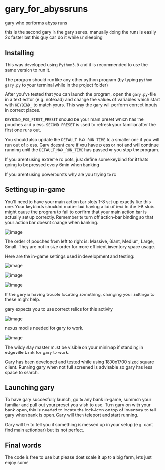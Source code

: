 # gary_for_abyssruns
gary who performs abyss runs

this is the second gary in the gary series. manually doing the runs is easily 2x faster but this guy can do it while ur sleeping

## Installing
This was developed using `Python3.9` and it is recommended to use the same version to run it.

The program should run like any other python program (by typing `python gary.py` to your terminal while in the project folder)

After you've tested that you can launch the program, open the `gary.py`-file in a text editor (e.g. notepad) and change the values of variables which start with `KEYBIND_` to match yours. This way the gary will perform correct inputs in correct places.

`KEYBIND_FOR_FIRST_PRESET` should be your main preset which has the pouches and p ess. `SECOND_PRESET` is used to refresh your familiar after the first one runs out.

You should also update the `DEFAULT_MAX_RUN_TIME` to a smaller one if you will run out of p ess. Gary doesnt care if you have p ess or not and will continue running until the `DEFAULT_MAX_RUN_TIME` has passed or you stop the program.

If you arent using extreme rc pots, just define some keybind for it thats going to be pressed every 6min when banking

If you arent using powerbursts why are you trying to rc

## Setting up in-game
You'll need to have your main action bar slots 1-8 set up exactly like this one. Your keybinds shouldnt matter but having a lot of text in the 1-8 slots might cause the program to fail to confirm that your main action bar is actually set up correctly. Remember to turn off action-bar binding so that your action bar doesnt change when banking.

![image](https://user-images.githubusercontent.com/47183301/195995383-73a46c17-9b1a-4815-91c4-e6efc9690b36.png)

The order of pouches from left to right is: Massive, Giant, Medium, Large, Small. They are not in size order for more efficient inventory space usage.

Here are the in-game settings used in development and testing:

![image](https://user-images.githubusercontent.com/47183301/195995612-08a8abf4-a952-4aad-b789-dbf604e4d756.png)

![image](https://user-images.githubusercontent.com/47183301/195995524-46e2db97-a4d7-45ba-89c3-9e37c4151bde.png)

![image](https://user-images.githubusercontent.com/47183301/195995541-e81272cd-d180-4240-bcd3-899343c164bd.png)

If the gary is having trouble locating something, changing your settings to these might help.

gary expects you to use correct relics for this activity

![image](https://user-images.githubusercontent.com/47183301/195995935-1c399950-ea3d-4a8c-9b49-23974436367b.png)

nexus mod is needed for gary to work.

![image](https://user-images.githubusercontent.com/47183301/195996537-a5e5edcd-b796-4e49-b3c3-dc7d56dbb633.png)

The wildy slay master must be visible on your minimap if standing in edgeville bank for gary to work.

Gary has been developed and tested while using 1800x1700 sized square client. Running gary when not full screened is advisable so gary has less space to search.

## Launching gary

To have gary succesfully launch, go to any bank in-game, summon your familiar and pull out your preset you wish to use. Turn gary on with your bank open, this is needed to locate the lock-icon on top of inventory to tell gary when bank is open. Gary will then teleport and start running. 

Gary will try to tell you if something is messed up in your setup (e.g. cant find main actionbar) but its not perfect.

## Final words

The code is free to use but please dont scale it up to a big farm, lets just enjoy some 


